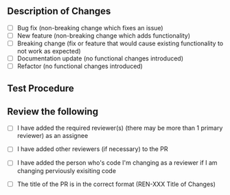 <!--- Provide a one-line summary of your changes in the Title above. Make sure to add the ticket number (XYZ-123) in the title. -->
## Description of Changes
<!--- What types of changes does your code introduce? Put an `x` in all the boxes that apply: -->
- [ ] Bug fix (non-breaking change which fixes an issue)
- [ ] New feature (non-breaking change which adds functionality)
- [ ] Breaking change (fix or feature that would cause existing functionality to not work as expected)
- [ ] Documentation update (no functional changes introduced)
- [ ] Refactor (no functional changes introduced)
<!--- Describe your changes in detail -->


## Test Procedure
<!--- Please describe in detail how you tested your changes. -->
<!--- Include details of your testing environment -->
<!--- and results of any automated test suites or manual test steps executed -->


## Review the following
<!--- Review the following -->
- [ ] I have added the required reviewer(s) (there may be more than 1 primary reviewer) as an assignee
- [ ] I have added other reviewers (if necessary) to the PR
- [ ] I have added the person who's code I'm changing as a reviewer if I am changing perviously exisiting code
- [ ] The title of the PR is in the correct format (REN-XXX Title of Changes)

